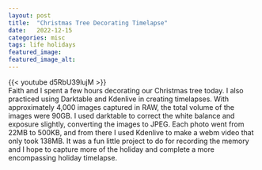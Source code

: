 ```yaml
---
layout:	post
title:	"Christmas Tree Decorating Timelapse"
date:   2022-12-15
categories: misc 
tags: life holidays  
featured_image:  
featured_image_alt:
---
```

{{< youtube  d5RbU39lujM >}}
<br>
Faith and I spent a few hours decorating our Christmas tree today. I also practiced using Darktable and Kdenlive in creating timelapses. With approximately 4,000 images captured in RAW, the total volume of the images were 90GB. I used darktable to correct the white balance and exposure slightly, converting the images to JPEG. Each photo went from 22MB to 500KB, and from there I used Kdenlive to make a webm video that only took 138MB. It was a fun little project to do for recording the memory and I hope to capture more of the holiday and complete a more encompassing holiday timelapse.
